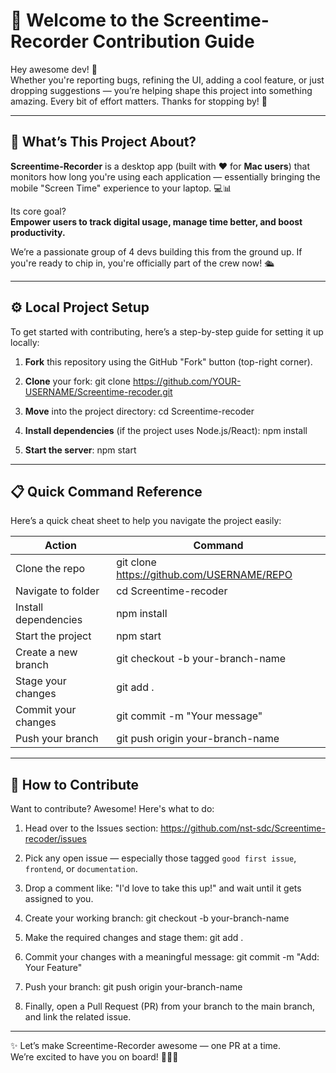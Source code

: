 # 🚀 Welcome to the Screentime-Recorder Contribution Guide

Hey awesome dev! 🙌  
Whether you're reporting bugs, refining the UI, adding a cool feature, or just dropping suggestions — you’re helping shape this project into something amazing. Every bit of effort matters. Thanks for stopping by! 🧡

---

## 📖 What’s This Project About?

**Screentime-Recorder** is a desktop app (built with ❤️ for **Mac users**) that monitors how long you're using each application — essentially bringing the mobile "Screen Time" experience to your laptop. 💻📊

Its core goal?  
**Empower users to track digital usage, manage time better, and boost productivity.**

We’re a passionate group of 4 devs building this from the ground up. If you're ready to chip in, you're officially part of the crew now! 🛳️

---

## ⚙️ Local Project Setup

To get started with contributing, here’s a step-by-step guide for setting it up locally:

1. **Fork** this repository using the GitHub "Fork" button (top-right corner).

2. **Clone** your fork:
   git clone https://github.com/YOUR-USERNAME/Screentime-recoder.git

3. **Move** into the project directory:
   cd Screentime-recoder

4. **Install dependencies** (if the project uses Node.js/React):
   npm install

5. **Start the server**:
   npm start

---

## 📋 Quick Command Reference

Here’s a quick cheat sheet to help you navigate the project easily:

| Action                        | Command                                       |
|------------------------------|-----------------------------------------------|
| Clone the repo               | git clone https://github.com/USERNAME/REPO   |
| Navigate to folder           | cd Screentime-recoder                        |
| Install dependencies         | npm install                                  |
| Start the project            | npm start                                    |
| Create a new branch          | git checkout -b your-branch-name             |
| Stage your changes           | git add .                                    |
| Commit your changes          | git commit -m "Your message"                 |
| Push your branch             | git push origin your-branch-name             |

---

## 🌟 How to Contribute

Want to contribute? Awesome! Here's what to do:

1. Head over to the Issues section: https://github.com/nst-sdc/Screentime-recoder/issues
2. Pick any open issue — especially those tagged `good first issue`, `frontend`, or `documentation`.
3. Drop a comment like: "I'd love to take this up!" and wait until it gets assigned to you.

4. Create your working branch:
   git checkout -b your-branch-name

5. Make the required changes and stage them:
   git add .

6. Commit your changes with a meaningful message:
   git commit -m "Add: Your Feature"

7. Push your branch:
   git push origin your-branch-name

8. Finally, open a Pull Request (PR) from your branch to the main branch, and link the related issue.

---

✨ Let’s make Screentime-Recorder awesome — one PR at a time.  
We’re excited to have you on board! 🧑‍💻🚀
